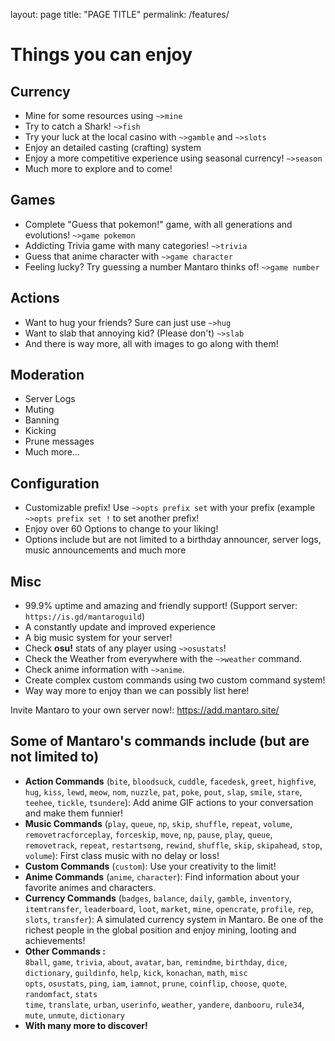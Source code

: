 layout: page
title: "PAGE TITLE"
permalink: /features/

# Things you can enjoy

## Currency

*   Mine for some resources using `~>mine`
*   Try to catch a Shark! `~>fish`
*   Try your luck at the local casino with `~>gamble` and `~>slots`
*   Enjoy an detailed casting (crafting) system
*   Enjoy a more competitive experience using seasonal currency! `~>season`
*   Much more to explore and to come!

## Games

*   Complete "Guess that pokemon!" game, with all generations and evolutions! `~>game pokemon`
*   Addicting Trivia game with many categories! `~>trivia`
*   Guess that anime character with `~>game character`
*   Feeling lucky? Try guessing a number Mantaro thinks of! `~>game number`

## Actions

*   Want to hug your friends? Sure can just use `~>hug`
*   Want to slab that annoying kid? (Please don't) `~>slab`
*   And there is way more, all with images to go along with them!

## Moderation

*   Server Logs
*   Muting
*   Banning
*   Kicking
*   Prune messages
*   Much more...

## Configuration

*   Customizable prefix! Use `~>opts prefix set` with your prefix (example `~>opts prefix set !` to set another prefix!
*   Enjoy over 60 Options to change to your liking!
*   Options include but are not limited to a birthday announcer, server logs, music announcements and much more

## Misc
*   99.9% uptime and amazing and friendly support! (Support server: `https://is.gd/mantaroguild`)
*   A constantly update and improved experience
*   A big music system for your server!
*   Check **osu!** stats of any player using `~>osustats`!
*   Check the Weather from everywhere with the `~>weather` command.
*   Check anime information with `~>anime`.
*   Create complex custom commands using two custom command system!
*   Way way more to enjoy than we can possibly list here!

Invite Mantaro to your own server now!: https://add.mantaro.site/

## Some of Mantaro's commands include (but are not limited to)

*   **Action Commands** (`bite`, `bloodsuck`, `cuddle`, `facedesk`, `greet`, `highfive`, `hug`, `kiss`, `lewd`, `meow`, `nom`, `nuzzle`, `pat`, `poke`, `pout`, `slap`, `smile`, `stare`, `teehee`, `tickle`, `tsundere`):
    Add anime GIF actions to your conversation and make them funnier!
*   **Music Commands** (`play`, `queue`, `np`, `skip`, `shuffle`, `repeat`, `volume`, `removetracforceplay`, `forceskip`, `move`, `np`, `pause`, `play`, `queue`, `removetrack`, `repeat`, `restartsong`, `rewind`, `shuffle`, `skip`, `skipahead`, `stop`, `volume`):
    First class music with no delay or loss!
*   **Custom Commands** (`custom`): 
    Use your creativity to the limit!
*   **Anime Commands** (`anime`, `character`): 
    Find information about your favorite animes and characters.
*   **Currency Commands** (`badges`, `balance`, `daily`, `gamble`, `inventory`, `itemtransfer`, `leaderboard`, `loot`, `market`, `mine`, `opencrate`, `profile`, `rep`, `slots`, `transfer`): 
    A simulated currency system in Mantaro. Be one of the richest people in the global position and enjoy mining, looting and achievements!
*   **Other Commands :**  
    `8ball`, `game`, `trivia`, `about`, `avatar`, `ban`, `remindme`, `birthday`, `dice`, 
    `dictionary`, `guildinfo`, `help`, `kick`, `konachan`, `math`, `misc`  
    `opts`, `osustats`, `ping`, `iam`, `iamnot`, `prune`, `coinflip`, `choose`, `quote`, `randomfact`, `stats`  
    `time`, `translate`, `urban`, `userinfo`, `weather`, `yandere`, `danbooru`, `rule34`, `mute`, `unmute`, `dictionary` 
*   **With many more to discover!**
